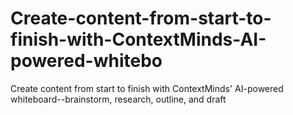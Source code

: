 # Create-content-from-start-to-finish-with-ContextMinds-AI-powered-whitebo
Create content from start to finish with ContextMinds' AI-powered whiteboard--brainstorm, research, outline, and draft
